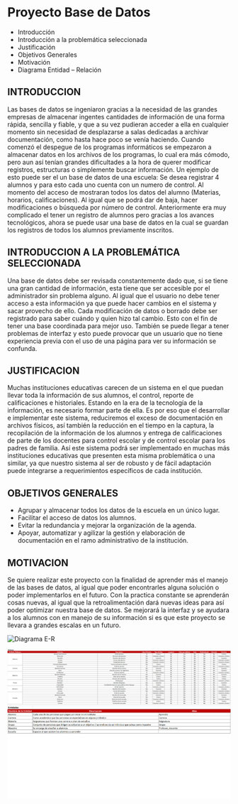 
# Proyecto Base de Datos

- Introducción
- Introducción a la problemática seleccionada
- Justificación
- Objetivos Generales
- Motivación
- Diagrama Entidad – Relación


## INTRODUCCION
Las bases de datos se ingeniaron gracias a la necesidad de las grandes empresas de almacenar ingentes cantidades de información de una forma rápida, sencilla y fiable, y que a su vez pudieran acceder a ella en cualquier momento sin necesidad de desplazarse a salas dedicadas a archivar documentación, como hasta hace poco se venía haciendo. Cuando comenzó el despegue de los programas informáticos se empezaron a almacenar datos en los archivos de los programas, lo cual era más cómodo, pero aun así tenían grandes dificultades a la hora de querer modificar registros, estructuras o simplemente buscar información. Un ejemplo de esto puede ser el un base de datos de una escuela: Se desea registrar 4 alumnos y para esto cada uno cuenta con un numero de control. Al momento del acceso de mostraran todos los datos del alumno (Materias, horarios, calificaciones). Al igual que se podrá dar de baja, hacer modificaciones o búsqueda por número de control. Anteriormente era muy complicado el tener un registro de alumnos pero gracias a los avances tecnológicos, ahora se puede usar una base de datos en la cual se guardan los registros de todos los alumnos previamente inscritos.

## INTRODUCCION A LA PROBLEMÁTICA SELECCIONADA
Una base de datos debe ser revisada constantemente dado que, si se tiene una gran cantidad de información, esta tiene que ser accesible por el administrador sin problema alguno. Al igual que el usuario no debe tener acceso a esta información ya que puede hacer cambios en el sistema y sacar provecho de ello. Cada modificación de datos o borrado debe ser registrado para saber cuándo y quien hizo tal cambio. Esto con el fin de tener una base coordinada para mejor uso. También se puede llegar a tener problemas de interfaz y esto puede provocar que un usuario que no tiene experiencia previa con el uso de una página para ver su información se confunda.

## JUSTIFICACION
Muchas instituciones educativas carecen de un sistema en el que puedan llevar toda la información de sus alumnos, el control, reporte de calificaciones e historiales. Estando en la era de la tecnología de la información, es necesario formar parte de ella.
Es por eso que el desarrollar e implementar este sistema, reduciremos el exceso de documentación en archivos físicos, así también la reducción en el tiempo en la captura, la recopilación de la información de los alumnos y entrega de calificaciones de parte de los docentes para control escolar y de control escolar para los padres de familia.
Así este sistema podrá ser implementado en muchas más instituciones educativas que presenten esta misma problemática o una similar, ya que nuestro sistema al ser de robusto y de fácil adaptación puede integrarse a requerimientos específicos de cada institución.

## OBJETIVOS GENERALES
- Agrupar y almacenar todos los datos de la escuela en un único lugar.
- Facilitar el acceso de datos los alumnos.
- Evitar la redundancia y mejorar la organización de la agenda.
- Apoyar, automatizar y agilizar la gestión y elaboración de documentación en el ramo administrativo de la institución.

## MOTIVACION
Se quiere realizar este proyecto con la finalidad de aprender más el manejo de las bases de datos, al igual que poder encontrarles alguna solución o poder implementarlos en el futuro. Con la practica constante se aprenderán cosas nuevas, al igual que la retroalimentación dará nuevas ideas para así poder optimizar nuestra base de datos. Se mejorará la interfaz y se ayudara a los alumnos con en manejo de su información si es que este proyecto se llevara a grandes escalas en un futuro.


![Diagrama E-R](https://github.com/VictorGaona/Evaluaci-n-Ordinaria-Pr-ctica-Unidad-1/blob/master/Entidad%20Relacion.png)

![Diccionario Atributos](https://github.com/VictorGaona/Control-Escolar-/blob/master/diccionario%20atributos.png)
![Diccionario Entidades](https://github.com/VictorGaona/Control-Escolar-/blob/master/diccionario%20entidades.png)
